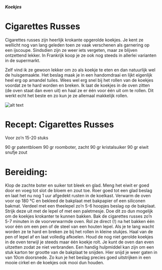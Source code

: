 
##### Koekjes
# Cigarettes Russes

Cigarettes russes zijn heerlijk krokante opgerolde koekjes. Je kent ze wellicht nog van lang geleden toen ze vaak verschenen als garnering op een ijscoupe. Sindsdien zijn ze weer iets vergeten, maar ze blijven ontzettend lekker. In Frankrijk koop je ze ook nog steeds in allerlei varianten in de supermarkt.

Zelf vind ik ze gewoon lekker om zo als koekje te eten en dan natuurlijk wel de huisgemaakte. Het beslag maak je in een handomdraai en lijkt eigenlijk heel erg op amandel tuiles. Wees wel erg snel bij het rollen van de koekjes voordat ze te hard worden en breken. Ik laat de koekjes in de oven zitten (de oven staat dan even uit) en haal ze er één voor één uit om te rollen. Dit werkt echt het beste en zo kun je ze allemaal makkelijk rollen.

![alt text](Cigarettes-Russes-Gwenns-Bakery.jpg)
# Recept: Cigarettes Russes
Voor zo’n 15-20 stuks

90 gr patentbloem
90 gr roomboter, zacht
90 gr kristalsuiker
90 gr eiwit
snufje zout

# Bereiding:
Klop de zachte boter en suiker tot bleek en glad. Meng het eiwit er goed door en voeg tot slot de bloem en zout toe. Roer goed tot een glad beslag en laat het nu nog 1 uur afgedekt rusten in de koelkast.
Verwarm de oven voor op 180 °C en bekleed de bakplaat met bakpapier of een siliconen bakmat.
Verdeel met een theelepel zo’n 5-6 hoopjes beslag op de bakplaat. Strijk deze uit met de lepel of met een paletmesje. Doe dit zo dun mogelijk om de koekjes krokanter te kunnen bakken.
Bak de cigarettes russes zo’n 5-7 minuten in de voorverwarmde oven. Rol ze direct (!) na het bakken één voor één om een pen of de steel van een houten lepel. Als je te lang wacht worden ze te hard en breken ze bij het rollen in kleine stukjes.
Haal van de pen of lepel af en laat volledig afkoelen. Houd de nog niet gerolde koekjes in de oven terwijl je steeds maar één koekje rolt. Je kunt de oven dan even uitzetten zodat ze niet verbranden.
Een handig hulpmiddel kan zijn om een stuk karton ter grootte van de bakplaat te snijden. Hier snijd je weer gaten in van 10cm doorsnede. Zo kun je het beslag precies goed uitstrijken in een mooie cirkel en de koekjes ook mooi dun houden.